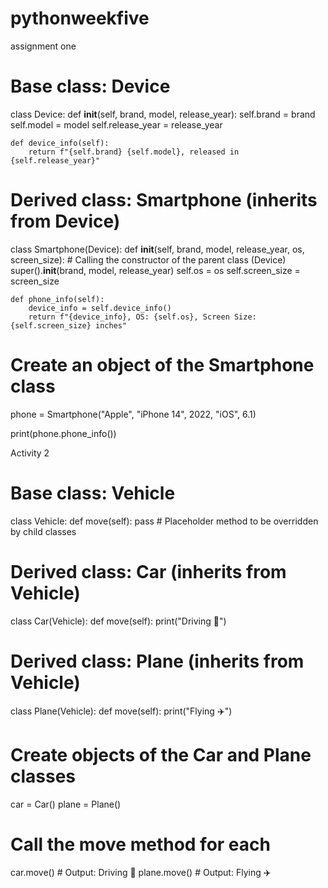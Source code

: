 # pythonweekfive
assignment one
# Base class: Device
class Device:
    def __init__(self, brand, model, release_year):
        self.brand = brand
        self.model = model
        self.release_year = release_year
    
    def device_info(self):
        return f"{self.brand} {self.model}, released in {self.release_year}"

# Derived class: Smartphone (inherits from Device)
class Smartphone(Device):
    def __init__(self, brand, model, release_year, os, screen_size):
        # Calling the constructor of the parent class (Device)
        super().__init__(brand, model, release_year)
        self.os = os
        self.screen_size = screen_size
    
    def phone_info(self):
        device_info = self.device_info()
        return f"{device_info}, OS: {self.os}, Screen Size: {self.screen_size} inches"

# Create an object of the Smartphone class
phone = Smartphone("Apple", "iPhone 14", 2022, "iOS", 6.1)

print(phone.phone_info())

Activity 2
# Base class: Vehicle
class Vehicle:
    def move(self):
        pass  # Placeholder method to be overridden by child classes

# Derived class: Car (inherits from Vehicle)
class Car(Vehicle):
    def move(self):
        print("Driving 🚗")

# Derived class: Plane (inherits from Vehicle)
class Plane(Vehicle):
    def move(self):
        print("Flying ✈️")

# Create objects of the Car and Plane classes
car = Car()
plane = Plane()

# Call the move method for each
car.move()  # Output: Driving 🚗
plane.move()  # Output: Flying ✈️
